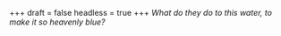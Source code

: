 
+++
draft = false
headless = true
+++
_What do they do to this water, to make it so heavenly blue?_
